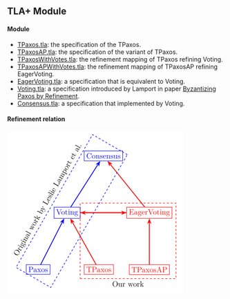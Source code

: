 ## TLA+ Module

#### Module

- [TPaxos.tla](./TPaxos.tla): the specification of the TPaxos.
- [TPaxosAP.tla](./TPaxosAP.tla): the specification of the variant of TPaxos.
- [TPaxosWithVotes.tla](./TPaxosWithVotes.tla): the refinement mapping of TPaxos refining Voting.
- [TPaxosAPWithVotes.tla]((./TPaxosAPWithVotes.tla)): the refinement mapping of TPaxosAP refining EagerVoting.
- [EagerVoting.tla](./EagerVoting.tla): a specification that is equivalent to Voting.  
- [Voting.tla](./Voting.tla): a specification introduced by Lamport in paper [Byzantizing Paxos by Refinement](http://lamport.azurewebsites.net/pubs/web-byzpaxos.pdf).
- [Consensus.tla](./Consensus.tla): a specification that implemented by Voting.

#### Refinement relation

![RefinementRelation](./fig/RefinementRelation.png)